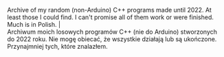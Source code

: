 Archive of my random (non-Arduino) C++ programs made until 2022. At least those I could find. I can't promise all of them work or were finished. Much is in Polish.    |      
Archiwum moich losowych programów C++ (nie do Arduino) stworzonych do 2022 roku. Nie mogę obiecać, że wszystkie działają lub są ukończone. Przynajmniej tych, które znalazłem. 
